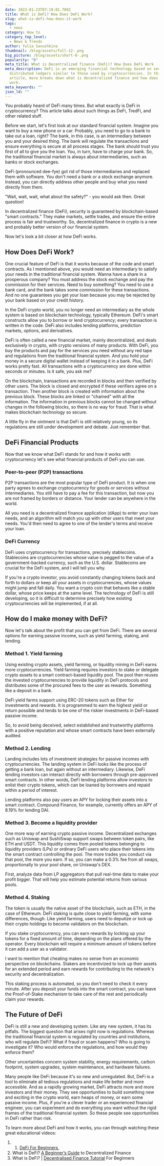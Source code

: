 ```yaml
---
date: 2023-01-23T07:19:01.789Z
title: What is DeFi? How Does DeFi Work?
slug: what-is-defi-how-does-it-work
tags:
  - news
category: How to
category_top_level:
  - News & Trends
author: Yulia Savushkina
thumbnail: /blog/assets/full-12-.png
big_picture: /blog/assets/short-8-.png
popularity: "0"
meta_title: What is Decentralized finance (DeFi)? How Does DeFi Work
meta_description: DeFi is an emerging financial technology based on secure
  distributed ledgers similar to those used by cryptocurrencies. In this
  article, more breaks down what is decentralized finance and how does it`s
  work.
meta_keywords: ""
json_ld: ""
---
```

You probably heard of DeFi many times. But what exactly is DeFi in cryptocurrency? This article talks about such things as DeFi, TredFi, and other related stuff. 

Before we start, let's first look at our standard financial system. Imagine you want to buy a new phone or a car. Probably, you need to go to a bank to take out a loan, right? The bank, in this case, is an intermediary between you and your desired thing. The bank will regulate the transactions and ensure everything is secure at all process stages. The bank should trust you first of all to give you the loan. You, in turn, have to charge your bank. So, the traditional financial market is always about intermediaries, such as banks or stock exchanges. 

DeFi (pronounced dee-fye) got rid of those intermediaries and replaced them with software. You don't need a bank or a stock exchange anymore. Instead, you can directly address other people and buy what you need directly from them. 

"Wait, wait, wait, what about the safety?" - you would ask then. Great question! 

In decentralized finance (DeFi), security is guaranteed by blockchain-based "smart contracts." They make markets, settle trades, and ensure the entire process is fair and trustworthy. So, decentralized finance in crypto is a new and probably better version of our financial system. 

Now let's look a bit closer at how DeFi works.

## How Does DeFi Work?

One crucial feature of DeFi is that it works because of the code and smart contracts. As I mentioned above, you would need an intermediary to satisfy your needs in the traditional financial system. Wanna have a share in a prosperous company? You must address the stock exchange and pay the commission for their services. Need to buy something? You need to use a bank card, and the bank takes some commission for these transactions. And no one guarantees you get your loan because you may be rejected by your bank based on your credit history. 

In the DeFi crypto world, you no longer need an intermediary as the whole system is based on blockchain technology, typically Ethereum. DeFi's smart constructs allow you to borrow or lend cryptocurrency; every transaction is written in the code. DeFi also includes lending platforms, prediction markets, options, and derivatives. 

DeFi is often called a new financial market, mainly decentralized, and deals exclusively in crypto, with crypto versions of many products. With DeFi, you buy the products and pay for the services you need without any red tape and regulations from the traditional financial system. And you hold your money in a secure digital wallet instead of keeping it in a bank. Plus, DeFi works pretty fast. All transactions with a cryptocurrency are done within seconds or minutes. Is it safe, you ask me? 

On the blockchain, transactions are recorded in blocks and then verified by other users. The block is closed and encrypted if these verifiers agree on a transaction. Then another block is created with information about the previous block. These blocks are linked or "chained" with all the information. The information in previous blocks cannot be changed without changes in the following blocks, so there is no way for fraud. That is what makes blockchain technology so secure. 

A little fly in the ointment is that DeFi is still relatively young, so its regulations are still under development and debate. Just remember that. 

## DeFi Financial Products

Now that we know what DeFi stands for and how it works with cryptocurrency let's see what financial products of DeFi you can use. 

### Peer-to-peer (P2P) transactions 

P2P transactions are the most popular type of DeFi product. It is when one party agrees to exchange cryptocurrency for goods or services without intermediaries. You still have to pay a fee for this transaction, but now you are not framed by borders or distance. Your lender can be anywhere in the world.

All you need is a decentralized finance application (dApp) to enter your loan needs, and an algorithm will match you up with other users that meet your needs. You'd then need to agree to one of the lender's terms and receive your loan.

### DeFi Currency

DeFi uses cryptocurrency for transactions, precisely stablecoins. Stablecoins are cryptocurrencies whose value is pegged to the value of a government-backed currency, such as the U.S. dollar. Stablecoins are crucial for the DeFi system, and I will tell you why. 

If you're a crypto investor, you avoid constantly changing tokens back and forth to dollars or keep all your assets in cryptocurrencies, whose values might jump and fall daily. You want a crypto coin that behaves like a stable dollar, whose price keeps at the same level. The technology of DeFi is still developing, so it is difficult to determine precisely how existing cryptocurrencies will be implemented, if at all. 

## How do I make money with DeFi?

Now let's talk about the profit that you can get from DeFi. There are several options for earning passive income, such as yield farming, staking, and lending. 

### Method 1. Yield farming 

Using existing crypto assets, yield farming, or liquidity mining in DeFi earns more cryptocurrencies. Yield farming requires investors to stake or delegate crypto assets to a smart contract-based liquidity pool. The pool then reuses the invested cryptocurrencies to provide liquidity in DeFi protocols and distributes some of the procured fees to the user as rewards. Something like a deposit in a bank. 

​​DeFi yield farms support using ERC-20 tokens such as Ether for investments and rewards. It is programmed to earn the highest yield or return possible and tends to be one of the riskier investments in DeFi-based passive income.

So, to avoid being deceived, select established and trustworthy platforms with a positive reputation and whose smart contracts have been externally audited.

### Method 2. Lending

Landing includes lots of investment strategies for passive incomes with cryptocurrencies. The landing system in DeFi looks like the process of getting a bank loan, but again without an intermediary. Likewise, DeFi lending investors can interact directly with borrowers through pre-approved smart contracts. In other words, DeFi lending platforms allow investors to enlist their crypto tokens, which can be loaned by borrowers and repaid within a period of interest. 

Lending platforms also pay users an APY for locking their assets into a smart contract. Compound Finance, for example, currently offers an APY of 8.19% for lending DAI.

### Method 3. Become a liquidity provider

One more way of earning crypto passive income. Decentralized exchanges such as Uniswap and SushiSwap support swaps between token pairs, like ETH and USDT. This liquidity comes from pooled tokens belonging to liquidity providers (LPs) or ordinary DeFi users who place their tokens into the smart contract controlling the pool. The more trades you conduct via that pool, the more you earn. If so, you can make a 0.3% fee from all swaps, proportionally to your pool share, on Uniswap's DEX.

First, analyze data from LP aggregators that pull real-time data to make your profit bigger. That will help you estimate potential returns from various pools.

### Method 4. Staking

The token is usually the native asset of the blockchain, such as ETH, in the case of Ethereum. DeFi staking is quite close to yield farming, with some differences, though. Like yield farming, users need to deputize or lock up their crypto holdings to become validators on the blockchain. 

If you stake cryptocurrency, you can earn rewards by locking up your tokens for a fixed amount of time, depending on the plans offered by the operator. Every blockchain will require a minimum amount of tokens before it can add a user as a validator. 

I want to mention that cheating makes no sense from an economic perspective on blockchains. Stakers are incentivized to lock up their assets for an extended period and earn rewards for contributing to the network's security and decentralization. 

This staking process is automated, so you don't need to check it every minute. After you deposit your funds into the smart contract, you can leave the Proof-of-Stake mechanism to take care of the rest and periodically claim your rewards.

## The Future of DeFi

DeFi is still a new and developing system. Like any new system, it has its pitfalls. The biggest question that arises right now is regulations. Whereas the traditional financial system is regulated by countries and institutions, who will regulate DeFi? What if fraud or scam happens? Who is going to investigate it? Who would enforce the regulations, and how would they enforce them?

Other uncertainties concern system stability, energy requirements, carbon footprint, system upgrades, system maintenance, and hardware failures.

Many people like DeFi because it's so new and unregulated. But, DeFi is a tool to eliminate all tedious regulations and make life better and more accessible. And as a rapidly growing market, DeFi attracts more and more investors and their money. They see opportunities to build something new and exciting in the crypto world, earn heaps of money, or earn some passive income. Plus, if you're a clever trader or an experienced financial engineer, you can experiment and do everything you want without the rigid frames of the traditional financial system. So these people see opportunities in DeFi rather than risk.

To learn more about DeFi and how it works, you can through watching these great educational videos: 

1. 1. [DeFi For Beginners ](https://www.youtube.com/watch?v=o9ObYRjpIhs)
2. What is DeFi? [A Beginner’s Guide](https://www.youtube.com/watch?v=btB__oHQ0sU) to Decentralized Finance
3. What is DeFi? | [Decentralised Finance Tutorial](https://www.youtube.com/watch?v=SZXwDhcx9uY) For Beginners